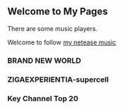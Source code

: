 ## Welcome to My Pages

There are some music players.

Welcome to follow [my netease music](https://music.163.com/#/user/home?id=55641291)

<!-- require APlayer -->
<link rel="stylesheet" href="https://cdn.jsdelivr.net/npm/aplayer/dist/APlayer.min.css">
<script src="https://cdn.jsdelivr.net/npm/aplayer/dist/APlayer.min.js"></script>
<!-- require MetingJS -->
<script src="https://cdn.jsdelivr.net/npm/meting@2/dist/Meting.min.js"></script>
<style type="text/css">
            .aplayer.aplayer-fixed {
                text-transform: uppercase;
                border-radius: 0 15px 15px 0;
                max-width: 418px;
                padding: 10px 10px 0 10px;
                left: 0;
            }
            .aplayer.aplayer-fixed .aplayer-list {
                border: none;
                margin-bottom: 86px;
            }
            .aplayer.aplayer-fixed .aplayer-body {
                background: none;
            }
            .aplayer.aplayer-fixed .aplayer-miniswitcher {
                opacity: .5;
                overflow: hidden;
                border-radius: 0 15px 15px 0;
            }
            .aplayer.aplayer-fixed:hover .aplayer-miniswitcher {
                opacity: .63;
            }
            .aplayer.aplayer-withlist.aplayer-fixed.aplayer-narrow,
            .aplayer.aplayer-withlist.aplayer-fixed.aplayer-narrow .aplayer-body {
                left: -66px !important;
            }
            .aplayer.aplayer-withlist.aplayer-fixed.aplayer-narrow:hover .aplayer-body {
                left: 0 !important;
            }
            #landlord {
                left: 90px;
            }
            .aplayer {
                z-index: 10001 !important;
                background: rgba(255, 255, 255, 0);
            }
            .aplayer .aplayer-info {
                margin-left: 86px;
                height: 86px;
                padding-top: 20px;
            }
            .aplayer .aplayer-pic {
                height: 86px;
                width: 86px;
            }
            .aplayer .aplayer-list.aplayer-list-hide {
                margin-bottom: 76px !important;
            }
            .aplayer .aplayer-notice {
                display: none;
            }
            .aplayer.aplayer-fixed .aplayer-lrc {
                background: rgba(255, 255, 255, 0);
                margin: auto;
                bottom: 0;
                max-width: 800px;
                border-radius: 10px;
            }
        </style>
<meting-js
  id="643137029"
  server="netease"
  type="playlist"
  fixed="true"
  autoplay="true"
  theme="#e6e6e6"
  order="list"
  list-folded="false"
  lrc-type="0"
      >
</meting-js>

### BRAND NEW WORLD

<!-- require APlayer -->
<link rel="stylesheet" href="https://cdn.jsdelivr.net/npm/aplayer/dist/APlayer.min.css">
<script src="https://cdn.jsdelivr.net/npm/aplayer/dist/APlayer.min.js"></script>
<!-- require MetingJS -->
<script src="https://cdn.jsdelivr.net/npm/meting@2/dist/Meting.min.js"></script>
<meting-js
	id="4938683"
	server="netease"
	type="song"
	theme="#e6e6e6"
	autoplay="false"
	order="list"
	list-folded="false"
	loop="none"
		   >
</meting-js>

### ZIGAEXPERIENTIA-supercell

<!-- require APlayer -->
<link rel="stylesheet" href="https://cdn.jsdelivr.net/npm/aplayer/dist/APlayer.min.css">
<script src="https://cdn.jsdelivr.net/npm/aplayer/dist/APlayer.min.js"></script>
<!-- require MetingJS -->
<script src="https://cdn.jsdelivr.net/npm/meting@2/dist/Meting.min.js"></script>
<meting-js
	id="2711370"
	server="netease"
	type="album"
	fixed="false"
	autoplay="false"
	theme="#e6e6e6"
	order="list"
	list-folded="false"
    	loop="none"
	list-max-height="340px"
	   >
</meting-js>

### Key Channel Top 20

<!-- require APlayer -->
<link rel="stylesheet" href="https://cdn.jsdelivr.net/npm/aplayer/dist/APlayer.min.css">
<script src="https://cdn.jsdelivr.net/npm/aplayer/dist/APlayer.min.js"></script>
<!-- require MetingJS -->
<script src="https://cdn.jsdelivr.net/npm/meting@2/dist/Meting.min.js"></script>
<meting-js
	id="4882972704"
	server="netease"
	type="playlist"
	fixed="false"
	autoplay="false"
	theme="#e6e6e6"
	order="list"
    	loop="none"
	list-folded="false"
	list-max-height="340px"
		   >
</meting-js>
